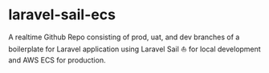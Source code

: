 # laravel-sail-ecs
A realtime Github Repo consisting of prod, uat, and dev branches of a boilerplate for Laravel application using Laravel Sail ⛵️ for local development and AWS ECS for production.
